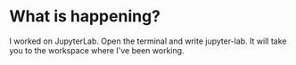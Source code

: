 # What is happening?
I worked on JupyterLab. Open the terminal and write jupyter-lab. It will take you to the workspace where I've been working.